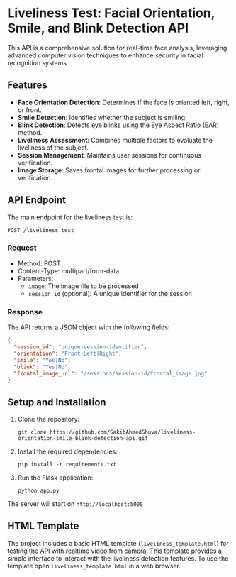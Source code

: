 # Liveliness Test: Facial Orientation, Smile, and Blink Detection API

This API is a comprehensive solution for real-time face analysis, leveraging advanced computer vision techniques to enhance security in facial recognition systems.

## Features

- **Face Orientation Detection**: Determines if the face is oriented left, right, or front.
- **Smile Detection**: Identifies whether the subject is smiling.
- **Blink Detection**: Detects eye blinks using the Eye Aspect Ratio (EAR) method.
- **Liveliness Assessment**: Combines multiple factors to evaluate the liveliness of the subject.
- **Session Management**: Maintains user sessions for continuous verification.
- **Image Storage**: Saves frontal images for further processing or verification.

## API Endpoint

The main endpoint for the liveliness test is:

```
POST /liveliness_test
```

### Request

- Method: POST
- Content-Type: multipart/form-data
- Parameters:
  - `image`: The image file to be processed
  - `session_id` (optional): A unique identifier for the session

### Response

The API returns a JSON object with the following fields:

```json
{
  "session_id": "unique-session-identifier",
  "orientation": "Front|Left|Right",
  "smile": "Yes|No",
  "blink": "Yes|No",
  "frontal_image_url": "/sessions/session-id/frontal_image.jpg"
}
```

## Setup and Installation

1. Clone the repository:
   ```
   git clone https://github.com/SakibAhmedShuva/liveliness-orientation-smile-blink-detection-api.git
   ```

2. Install the required dependencies:
   ```
   pip install -r requirements.txt
   ```

3. Run the Flask application:
   ```
   python app.py
   ```

The server will start on `http://localhost:5000`

## HTML Template

The project includes a basic HTML template (`liveliness_template.html`) for testing the API with realtime video from camera. This template provides a simple interface to interact with the liveliness detection features. To use the template open `liveliness_template.html` in a web browser.


